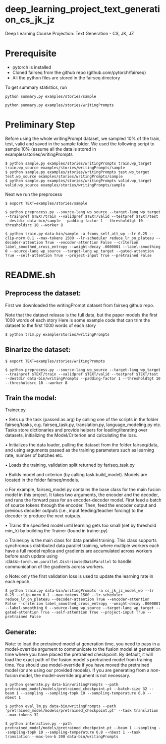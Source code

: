 # deep_learning_project_text_generation_cs_jk_jz
Deep Learning Course Projection: Text Generation - CS, JK, JZ

# Prerequisite

* pytorch is installed
* Cloned fairseq from the github repo (github.com/pytorch/fairseq)
* All the python files are stored in the fairseq directory

To get summary statistics, run
```
python summary.py examples/stories/sample
```

```
python summary.py examples/stories/writingPrompts
```

# Preliminary Step

Before using the whole writingPrompt dataset, we sampled 10% of the train, test, valid and saved in the sample folder. We used the following script to sample 10% (assume all the data is stored in examples/stories/writingPrompts

```
$ python sample.py examples/stories/writingPrompts train.wp_target train.wp_source examples/stories/writingPrompts/sample
$ python sample.py examples/stories/writingPrompts test.wp_target test.wp_source examples/stories/writingPrompts/sample
$ python sample.py examples/stories/writingPrompts valid.wp_target valid.wp_source examples/stories/writingPrompts/sample
```

Next we run the preprocess
```
$ export TEXT=examples/stories/sample
```

```$ python preprocess.py --source-lang wp_source --target-lang wp_target --trainpref $TEXT/train --validpref $TEXT/valid --testpref $TEXT/test --destdir data-bin/sample --padding-factor 1 --thresholdtgt 10 --thresholdsrc 10 --worker 8```

```$ python train.py data-bin/sample -a fconv_self_att_wp --lr 0.25 --clip-norm 0.1 --max-tokens 1500 --lr-scheduler reduce_lr_on_plateau --decoder-attention True --encoder-attention False --criterion label_smoothed_cross_entropy --weight-decay .0000001 --label-smoothing 0 --source-lang wp_source --target-lang wp_target --gated-attention True --self-attention True --project-input True --pretrained False```


# README.sh

## Preprocess the dataset:
First we downloaded the writingPrompt dataset from fairseq github repo.

Note that the dataset release is the full data, but the paper models the first 1000 words of each story
Here is some example code that can trim the dataset to the first 1000 words of each story

```$ python trim.py example/stories/writingPrompts```

## Binarize the dataset:
```$ export TEXT=examples/stories/writingPrompts```

```$ python preprocess.py --source-lang wp_source --target-lang wp_target --trainpref $TEXT/train --validpref $TEXT/valid --testpref $TEXT/test --destdir data-bin/writingPrompts --padding-factor 1 --thresholdtgt 10 --thresholdsrc 10 --worker 8```

## Train the model:
Trainer.py 

•	Sets up the task (passed as arg) by calling one of the scripts in the folder fairseq/tasks, e.g. fairseq_task.py, translation.py, language_modeling.py  etc. Tasks store dictionaries and provide helpers for loading/iterating over datasets, initializing the Model/Criterion and calculating the loss.

•	Initializes the data loader, pulling the dataset from the folder fairseq/data, and using arguments passed as the training parameters such as learning rate, number of batches etc. 

•	Loads the training, validation split returned by fariseq_task.py

•	Builds model and criterion (by calling task.build_model). Models are located in the folder fairseq/models.

  o	For example, fairseq_model.py contains the base class for the main fusion model in this project. It takes two arguments, the encoder and the decoder, and runs the forward pass for an encoder-decoder model. First feed a batch of source tokens through the encoder. Then, feed the encoder output and previous decoder outputs (i.e., input feeding/teacher forcing) to the decoder to produce the next outputs. 

•	Trains the specified model until learning gets too small (set by threshold min_lr) by building the Trainer (found in trainer.py) 

  o	Trainer.py is the main class for data parallel training. This class supports synchronous distributed data parallel training, where multiple workers each have a full model replica and gradients are accumulated across workers before each update using :class:`~torch.nn.parallel.DistributedDataParallel` to handle communication of the gradients across workers.

  o	Note: only the first validation loss is used to update the learning rate in each epoch.

```$ python train.py data-bin/writingPrompts -a cs_jk_jz_model_wp --lr 0.25 --clip-norm 0.1 --max-tokens 1500 --lr-scheduler reduce_lr_on_plateau --decoder-attention True --encoder-attention False --criterion label_smoothed_cross_entropy --weight-decay .0000001 --label-smoothing 0 --source-lang wp_source --target-lang wp_target --gated-attention True --self-attention True --project-input True --pretrained False```

## Generate:
Note: to load the pretrained model at generation time, you need to pass in a model-override argument to communicate to the fusion model at generation time where you have placed the pretrained checkpoint. By default, it will load the exact path of the fusion model's pretrained model from training time. You should use model-override if you have moved the pretrained model (or are using our provided models). If you are generating from a non-fusion model, the model-override argument is not necessary.

```$ python generate.py data-bin/writingPrompts --path pretrained_model/models/pretrained_checkpoint.pt --batch-size 32 --beam 1 --sampling --sampling-topk 10 --sampling-temperature 0.8 --nbest 1```

```$ python eval_lm.py data-bin/writingPrompts --path 'pretrained_model/models/pretrained_checkpoint.pt' --task translation --max-tokens 32```

```$ python interactive.py --path pretrained_model/models/pretrained_checkpoint.pt --beam 1 --sampling --sampling-topk 10 --sampling-temperature 0.8 --nbest 1 --task translation --max-len-b 200 data-bin/writingPrompts```
